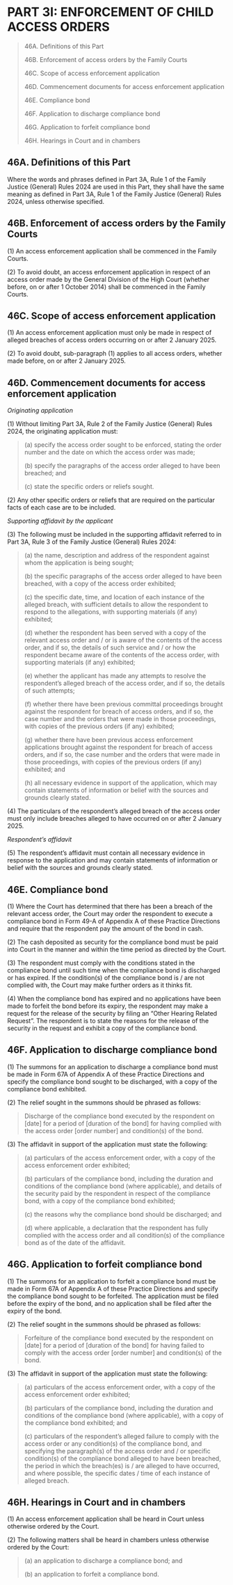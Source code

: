 # PART 3I: ENFORCEMENT OF CHILD ACCESS ORDERS

> 46A. Definitions of this Part
>
> 46B. Enforcement of access orders by the Family Courts
>
> 46C. Scope of access enforcement application
>
> 46D. Commencement documents for access enforcement application
>
> 46E. Compliance bond
>
> 46F. Application to discharge compliance bond
>
> 46G. Application to forfeit compliance bond
>
> 46H. Hearings in Court and in chambers

## 46A. Definitions of this Part

Where the words and phrases defined in Part 3A, Rule 1 of the Family Justice (General) Rules 2024 are used in this Part, they shall have the same meaning as defined in Part 3A, Rule 1 of the Family Justice (General) Rules 2024, unless otherwise specified.

## 46B. Enforcement of access orders by the Family Courts

(1) An access enforcement application shall be commenced in the Family Courts.

(2) To avoid doubt, an access enforcement application in respect of an access order made by the General Division of the High Court (whether before, on or after 1 October 2014) shall be commenced in the Family Courts.

## 46C. Scope of access enforcement application

(1) An access enforcement application must only be made in respect of alleged breaches of access orders occurring on or after 2 January 2025.

(2) To avoid doubt, sub-paragraph (1) applies to all access orders, whether made before, on or after 2 January 2025.

## 46D. Commencement documents for access enforcement application

_Originating application_

(1) Without limiting Part 3A, Rule 2 of the Family Justice (General) Rules 2024, the originating application must:

> (a) specify the access order sought to be enforced, stating the order number and the date on which the access order was made;
>
> (b) specify the paragraphs of the access order alleged to have been breached; and
>
> (c) state the specific orders or reliefs sought.

(2) Any other specific orders or reliefs that are required on the particular facts of each case are to be included.

_Supporting affidavit by the applicant_

(3) The following must be included in the supporting affidavit referred to in Part 3A, Rule 3 of the Family Justice (General) Rules 2024:

> (a) the name, description and address of the respondent against whom the application is being sought;
>
> (b) the specific paragraphs of the access order alleged to have been breached, with a copy of the access order exhibited;
>
> (c) the specific date, time, and location of each instance of the alleged breach, with sufficient details to allow the respondent to respond to the allegations, with supporting materials (if any) exhibited;
>
> (d) whether the respondent has been served with a copy of the relevant access order and / or is aware of the contents of the access order, and if so, the details of such service and / or how the respondent became aware of the contents of the access order, with supporting materials (if any) exhibited;
>
> (e) whether the applicant has made any attempts to resolve the respondent’s alleged breach of the access order, and if so, the details of such attempts;
>
> (f) whether there have been previous committal proceedings brought against the respondent for breach of access orders, and if so, the case number and the orders that were made in those proceedings, with copies of the previous orders (if any) exhibited;
>
> (g) whether there have been previous access enforcement applications brought against the respondent for breach of access orders, and if so, the case number and the orders that were made in those proceedings, with copies of the previous orders (if any) exhibited; and
>
> (h) all necessary evidence in support of the application, which may contain statements of information or belief with the sources and grounds clearly stated.

(4) The particulars of the respondent’s alleged breach of the access order must only include breaches alleged to have occurred on or after 2 January 2025.

_Respondent’s affidavit_

(5) The respondent’s affidavit must contain all necessary evidence in response to the application and may contain statements of information or belief with the sources and grounds clearly stated.

## 46E. Compliance bond

(1) Where the Court has determined that there has been a breach of the relevant access order, the Court may order the respondent to execute a compliance bond in Form 49-A of Appendix A of these Practice Directions and require that the respondent pay the amount of the bond in cash.

(2) The cash deposited as security for the compliance bond must be paid into Court in the manner and within the time period as directed by the Court.

(3) The respondent must comply with the conditions stated in the compliance bond until such time when the compliance bond is discharged or has expired. If the condition(s) of the compliance bond is / are not complied with, the Court may make further orders as it thinks fit.

(4) When the compliance bond has expired and no applications have been made to forfeit the bond before its expiry, the respondent may make a request for the release of the security by filing an “Other Hearing Related Request”. The respondent is to state the reasons for the release of the security in the request and exhibit a copy of the compliance bond.

## 46F. Application to discharge compliance bond

(1) The summons for an application to discharge a compliance bond must be made in Form 67A of Appendix A of these Practice Directions and specify the compliance bond sought to be discharged, with a copy of the compliance bond exhibited.

(2) The relief sought in the summons should be phrased as follows:

> Discharge of the compliance bond executed by the respondent on \[date] for a period of \[duration of the bond] for having complied with the access order \[order number] and condition(s) of the bond.

(3) The affidavit in support of the application must state the following:

> (a) particulars of the access enforcement order, with a copy of the access enforcement order exhibited;
>
> (b) particulars of the compliance bond, including the duration and conditions of the compliance bond (where applicable), and details of the security paid by the respondent in respect of the compliance bond, with a copy of the compliance bond exhibited;
>
> (c) the reasons why the compliance bond should be discharged; and
>
> (d) where applicable, a declaration that the respondent has fully complied with the access order and all condition(s) of the compliance bond as of the date of the affidavit.

## 46G. Application to forfeit compliance bond

(1) The summons for an application to forfeit a compliance bond must be made in Form 67A of Appendix A of these Practice Directions and specify the compliance bond sought to be forfeited. The application must be filed before the expiry of the bond, and no application shall be filed after the expiry of the bond.

(2) The relief sought in the summons should be phrased as follows:

> Forfeiture of the compliance bond executed by the respondent on \[date] for a period of \[duration of the bond] for having failed to comply with the access order \[order number] and condition(s) of the bond.&#x20;

(3) The affidavit in support of the application must state the following:

> (a) particulars of the access enforcement order, with a copy of the access enforcement order exhibited;
>
> (b) particulars of the compliance bond, including the duration and conditions of the compliance bond (where applicable), with a copy of the compliance bond exhibited; and
>
> (c) particulars of the respondent’s alleged failure to comply with the access order or any condition(s) of the compliance bond, and specifying the paragraph(s) of the access order and / or specific condition(s) of the compliance bond alleged to have been breached, the period in which the breach(es) is / are alleged to have occurred, and where possible, the specific dates / time of each instance of alleged breach.

## 46H. Hearings in Court and in chambers

(1) An access enforcement application shall be heard in Court unless otherwise ordered by the Court.

(2) The following matters shall be heard in chambers unless otherwise ordered by the Court:

> (a) an application to discharge a compliance bond; and
>
> (b) an application to forfeit a compliance bond.

